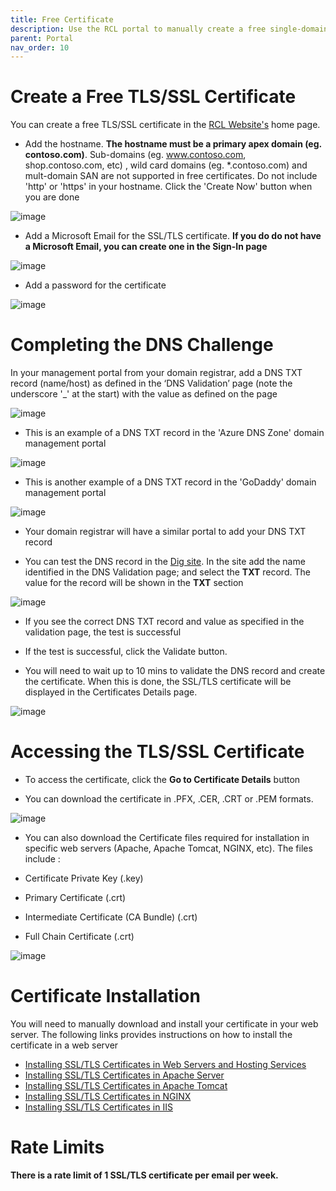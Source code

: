 ```yaml
---
title: Free Certificate
description: Use the RCL portal to manually create a free single-domain SSL/TLS certificate 
parent: Portal
nav_order: 10
---
```


# Create a Free TLS/SSL Certificate

You can create a free TLS/SSL certificate in the [RCL Website's](https://rclapp.com) home page.

- Add the hostname. **The hostname must be a primary apex domain (eg. contoso.com)**. Sub-domains (eg. www.contoso.com, shop.contoso.com, etc) , wild card domains (eg. *.contoso.com) and mult-domain SAN are not supported in free certificates. Do not include 'http' or 'https' in your hostname. Click the 'Create Now' button when you are done

![image](../images/portal/free-certificate-hostname.PNG)

- Add a Microsoft Email for the SSL/TLS certificate. **If you do do not have a Microsoft Email, you can create one in the Sign-In page**

![image](../images/portal/free-certificate-email.PNG)

- Add a password for the certificate

![image](../images/portal/free-certificate-password.PNG)

# Completing the DNS Challenge
In your management portal from your domain registrar, add a DNS TXT record (name/host) as defined in the ‘DNS Validation’ page (note the underscore '_' at the start) with the value as defined on the page

![image](../images/portal/stand-alone-dns-validation.PNG)

- This is an example of a DNS TXT record in the 'Azure DNS Zone' domain management portal

![image](../images/portal/stand-alone-dns-record.PNG)

- This is another example of a DNS TXT record in the 'GoDaddy' domain management portal  

![image](../images/portal/stand-alone-dns-record2.PNG)

- Your domain registrar will have a similar portal to add your DNS TXT record

- You can test the DNS record in the [Dig site](https://toolbox.googleapps.com/apps/dig/). In the site add the name identified in the DNS Validation page; and select the **TXT** record. The value for the record will be shown in the **TXT** section

![image](../images/portal/dig.PNG)

- If you see the correct DNS TXT record and value as specified in the validation page, the test is successful

- If the test is successful, click the Validate button. 

- You will need to wait up to 10 mins to validate the DNS record and create the certificate. When this is done, the SSL/TLS certificate will be displayed in the Certificates Details page.

![image](../images/portal/free-certificate-ordered.PNG)


# Accessing the TLS/SSL Certificate

- To access the certificate, click the **Go to Certificate Details** button 

- You can download the certificate in .PFX, .CER, .CRT or .PEM formats.

![image](../images/portal/certificate-download.PNG)

- You can also download the Certificate files required for installation in specific web servers (Apache, Apache Tomcat, NGINX, etc). The files include :

- Certificate Private Key (.key)
- Primary Certificate (.crt)
- Intermediate Certificate (CA Bundle) (.crt)
- Full Chain Certificate (.crt)

![image](../images/portal/certificate-download-webserver.PNG)

# Certificate Installation

You will need to manually download and install your certificate in your web server. The following links provides instructions on how to install the certificate in a web server

- [Installing SSL/TLS Certificates in Web Servers and Hosting Services](../installations/web-servers)
- [Installing SSL/TLS Certificates in Apache Server](../installations/apache)
- [Installing SSL/TLS Certificates in Apache Tomcat](../installations/apache-tomcat)
- [Installing SSL/TLS Certificates in NGINX](../installations/nginx)
- [Installing SSL/TLS Certificates in IIS](../installations/iis)


# Rate Limits

**There is a rate limit of 1 SSL/TLS certificate per email per week.**


